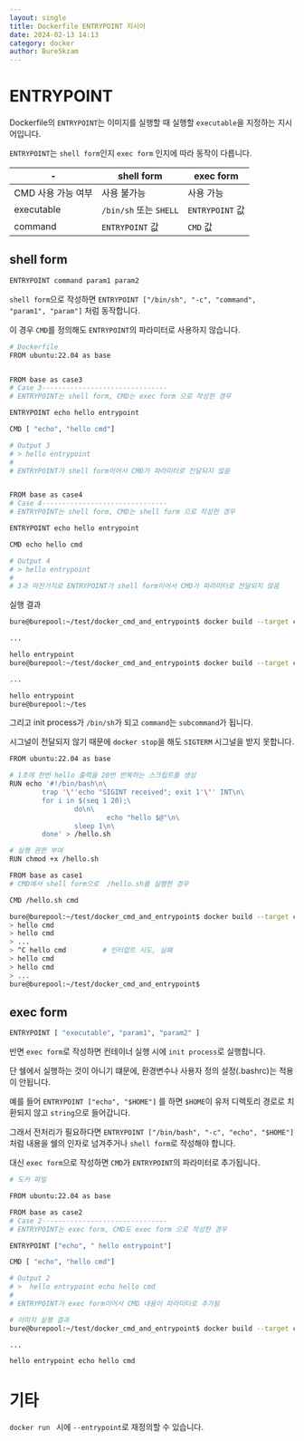 ```yaml
---
layout: single
title: Dockerfile ENTRYPOINT 지시어
date: 2024-02-13 14:13
category: docker
author: Bure5kzam
---
```




# ENTRYPOINT

Dockerfile의 `ENTRYPOINT`는 이미지를 실행할 때 실행할 `executable`을 지정하는 지시어입니다.

`ENTRYPOINT`는 `shell form`인지 `exec form` 인지에 따라 동작이 다릅니다.

| - |shell form| exec form|
|--- | --- | ---|
| CMD 사용 가능 여부| 사용 불가능| 사용 가능|
| executable | `/bin/sh` 또는 `SHELL`| `ENTRYPOINT` 값| 
| command | `ENTRYPOINT` 값| `CMD` 값


## shell form

```bash
ENTRYPOINT command param1 param2
```

`shell form`으로 작성하면 `ENTRYPOINT ["/bin/sh", "-c", "command", "param1", "param"]` 처럼 동작합니다.

이 경우 `CMD`를 정의해도 `ENTRYPOINT`의 파라미터로 사용하지 않습니다.

```bash
# Dockerfile
FROM ubuntu:22.04 as base


FROM base as case3
# Case 3-------------------------------
# ENTRYPOINT는 shell form, CMD는 exec form 으로 작성한 경우

ENTRYPOINT echo hello entrypoint

CMD [ "echo", "hello cmd"]

# Output 3
# > hello entrypoint
#
# ENTRYPOINT가 shell form이어서 CMD가 파라미터로 전달되지 않음


FROM base as case4
# Case 4-------------------------------
# ENTRYPOINT는 shell form, CMD는 shell form 으로 작성한 경우

ENTRYPOINT echo hello entrypoint

CMD echo hello cmd

# Output 4
# > hello entrypoint
#
# 3과 마찬가지로 ENTRYPOINT가 shell form이어서 CMD가 파라미터로 전달되지 않음

```

실행 결과

```bash
bure@burepool:~/test/docker_cmd_and_entrypoint$ docker build --target case3 -t test4 -f ./compare_shell_and_exec.Dockerfile .  && docker run --rm test4

...

hello entrypoint
bure@burepool:~/test/docker_cmd_and_entrypoint$ docker build --target case4 -t test4 -f ./compare_shell_and_exec.Dockerfile .  && docker run --rm test4

...

hello entrypoint
bure@burepool:~/tes
```



그리고 init process가 `/bin/sh`가 되고 `command`는 `subcommand`가 됩니다.

시그널이 전달되지 않기 때문에 `docker stop`을 해도 `SIGTERM` 시그널을 받지 못합니다.

```bash
FROM ubuntu:22.04 as base

# 1초에 한번 hello 출력을 20번 반복하는 스크립트를 생성
RUN echo '#!/bin/bash\n\
        trap '\''echo "SIGINT received"; exit 1'\'' INT\n\
        for i in $(seq 1 20);\
                do\n\
                        echo "hello $@"\n\
                sleep 1\n\
        done' > /hello.sh

# 실행 권한 부여
RUN chmod +x /hello.sh

FROM base as case1
# CMD에서 shell form으로  /hello.sh를 실행한 경우

CMD /hello.sh cmd

```

```bash
bure@burepool:~/test/docker_cmd_and_entrypoint$ docker build --target case1 -t test4 -f ./init_check_init_process.Dockerfile .  && docker run --rm test4
> hello cmd
> hello cmd
> ...
> ^C hello cmd         # 인터럽트 시도, 실패
> hello cmd
> hello cmd
> ...
bure@burepool:~/test/docker_cmd_and_entrypoint$
```


## exec form

```bash
ENTRYPOINT [ "executable", "param1", "param2" ]
```

반면 `exec form`로 작성하면 컨테이너 실행 시에 `init process`로 실행합니다.

단 쉘에서 실행하는 것이 아니기 떄문에, 환경변수나 사용자 정의 설정(.bashrc)는 적용이 안됩니다.

예를 들어 `ENTRYPOINT ["echo", "$HOME"]` 를 하면 `$HOME`이 유저 디렉토리 경로로 치환되지 않고 `string`으로 들어갑니다.

그래서 전처리가 필요하다면 `ENTRYPOINT ["/bin/bash", "-c", "echo", "$HOME"]` 처럼 내용을 쉘의 인자로 넘겨주거나 `shell form`로 작성해야 합니다.


대신 `exec form`으로 작성하면 `CMD`가 `ENTRYPOINT`의 파라미터로 추가됩니다.

```bash
# 도커 파일

FROM ubuntu:22.04 as base

FROM base as case2
# Case 2-------------------------------
# ENTRYPOINT는 exec form, CMD도 exec form 으로 작성한 경우

ENTRYPOINT ["echo", " hello entrypoint"]

CMD [ "echo", "hello cmd"]

# Output 2
# >  hello entrypoint echo hello cmd
#
# ENTRYPOINT가 exec form이어서 CMD 내용이 파라미터로 추가됨
```

```bash
# 이미지 실행 결과
bure@burepool:~/test/docker_cmd_and_entrypoint$ docker build --target case2 -t test4 -f ./compare_shell_and_exec.Dockerfile .  && docker run --rm test4

...

hello entrypoint echo hello cmd

```

# 기타

`docker run ` 시에 `--entrypoint`로 재정의할 수 있습니다.
